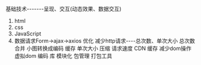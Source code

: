 基础技术-------呈现、交互(动态效果、数据交互)
1. html
2. css
3. JavaScript
4. 数据请求Form->ajax->axios
优化
	减少http请求----总次数、单次大小
		总次数
			合并
			小图转换成编码
			缓存
		单次大小
			压缩
	请求速度
		CDN
		缓存
	减少dom操作
		虚拟dom
编码
	库
	模块化
	包管理
	打包工具


